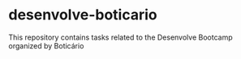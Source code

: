 # desenvolve-boticario
This repository contains tasks related to the Desenvolve Bootcamp organized by Boticário
